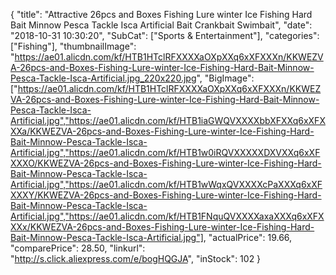 {
	"title": "Attractive 26pcs and Boxes Fishing Lure winter Ice Fishing Hard Bait Minnow Pesca Tackle Isca Artificial Bait Crankbait Swimbait",
	"date": "2018-10-31 10:30:20",
	"SubCat": ["Sports & Entertainment"],
	"categories": ["Fishing"],
	"thumbnailImage": "https://ae01.alicdn.com/kf/HTB1HTclRFXXXXaOXpXXq6xXFXXXn/KKWEZVA-26pcs-and-Boxes-Fishing-Lure-winter-Ice-Fishing-Hard-Bait-Minnow-Pesca-Tackle-Isca-Artificial.jpg_220x220.jpg",
	"BigImage": ["https://ae01.alicdn.com/kf/HTB1HTclRFXXXXaOXpXXq6xXFXXXn/KKWEZVA-26pcs-and-Boxes-Fishing-Lure-winter-Ice-Fishing-Hard-Bait-Minnow-Pesca-Tackle-Isca-Artificial.jpg","https://ae01.alicdn.com/kf/HTB1iaGWQVXXXXbbXFXXq6xXFXXXa/KKWEZVA-26pcs-and-Boxes-Fishing-Lure-winter-Ice-Fishing-Hard-Bait-Minnow-Pesca-Tackle-Isca-Artificial.jpg","https://ae01.alicdn.com/kf/HTB1w0iRQVXXXXXDXVXXq6xXFXXXO/KKWEZVA-26pcs-and-Boxes-Fishing-Lure-winter-Ice-Fishing-Hard-Bait-Minnow-Pesca-Tackle-Isca-Artificial.jpg","https://ae01.alicdn.com/kf/HTB1wWqxQVXXXXcPaXXXq6xXFXXXY/KKWEZVA-26pcs-and-Boxes-Fishing-Lure-winter-Ice-Fishing-Hard-Bait-Minnow-Pesca-Tackle-Isca-Artificial.jpg","https://ae01.alicdn.com/kf/HTB1FNquQVXXXXaxaXXXq6xXFXXXx/KKWEZVA-26pcs-and-Boxes-Fishing-Lure-winter-Ice-Fishing-Hard-Bait-Minnow-Pesca-Tackle-Isca-Artificial.jpg"],
	"actualPrice": 19.66,
	"comparePrice": 28.50,
	"linkurl": "http://s.click.aliexpress.com/e/bogHQGJA",
	"inStock": 102
}
